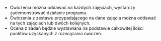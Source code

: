 - Ćwiczenia można oddawać na każdych zajęciach,
  wystarczy zademonstrować działanie programu. 
- Ćwiczenia z zestawu przypadającego na dane zajęcia
  można oddawać na tych zajęciach lub dwóch kolejnych.
- Ocena z zadań będzie
  wystawiana na podstawie całkowitej ilości
  punktów uzyskanych z rozwiązania ćwiczeń. 


